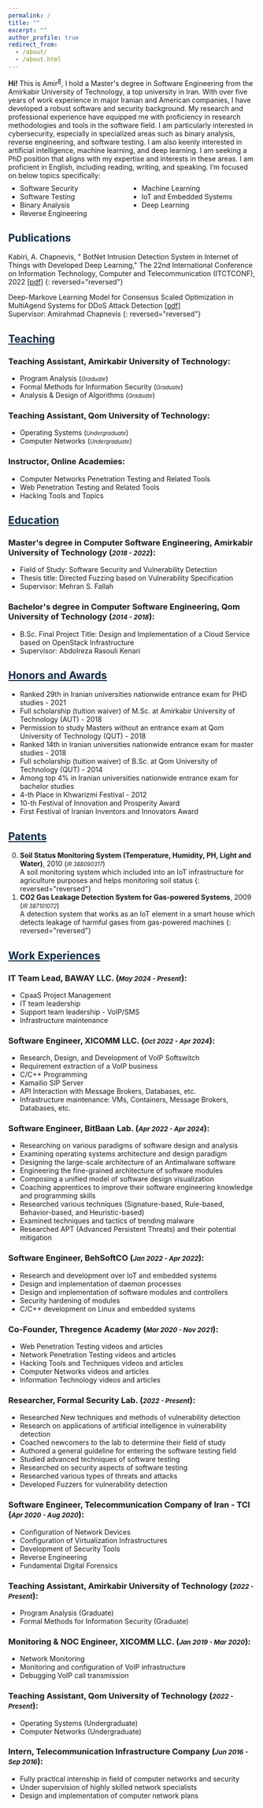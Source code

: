 ```yaml
---
permalink: /
title: ""
excerpt: ""
author_profile: true
redirect_from: 
  - /about/
  - /about.html
---
```


<style>
.farsi{ font-family:PERSWEB; font-weight: bold; font-size:11pt;}
.header-color {color:#0f2b46;}
.twocol{ columns: 2}
</style>

**Hi!** This is Amir<sup><a href="#fullname" onclick="toggle_visibility('fullname');">#</a></sup>, 
I hold a Master's degree in Software Engineering from the Amirkabir University of Technology, a top university in Iran. 
With over five years of work experience in major Iranian and American companies, I have developed a robust software and 
security background. My research and professional experience have equipped me with proficiency in research methodologies 
and tools in the software field. I am particularly interested in cybersecurity, especially in specialized areas such as 
binary analysis, reverse engineering, and software testing. I am also keenly interested in artificial intelligence, 
machine learning, and deep learning. I am seeking a PhD position that aligns with my expertise and interests in these 
areas. I am proficient in English, including reading, writing, and speaking. I’m focused on below topics specifically:
<ul class='twocol' style="margin-top: -1%;" markdown='1'>
    <li> Software Security</li>
    <li> Software Testing</li>
    <li> Binary Analysis</li>
    <li> Reverse Engineering</li>
    <li> Machine Learning</li>
    <li> IoT and Embedded Systems</li>
    <li> Deep Learning</li>
    </ul>

<p id="fullname" style="display: none;"><sup>#
my full name is <i>Amirabas Kabiri Zamani</i> (in Persian: <span class='farsi'>امیرعباس کبیری زمانی</span>), and here is my voice pronouncing my name:  
<span><audio id="player" src="files/my-name.ogg"></audio>
<img src="/images/speaker.png" style="width:20px; cursor:pointer;" onclick="document.getElementById('player').play()"></span></sup></p>

<script>
function toggle_visibility(id) {
       var e = document.getElementById(id);
       if(e.style.display == 'block')
          e.style.display = 'none';
       else
          e.style.display = 'block';
    }
</script>

<a id="publications" class='header-color'>Publications</a>
----
Kabiri, A. Chapnevis, " BotNet Intrusion Detection System in Internet of Things with Developed Deep Learning," The 22nd International Conference on Information Technology, Computer and Telecommunication (ITCTCONF), 2022 [[pdf](papers/botnet.pdf)]
{: reversed="reversed"}

Deep-Markove Learning Model for Consensus Scaled Optimization in MultiAgend Systems for DDoS Attack Detection [[pdf](papers/Deep.pdf)] 
<br>Supervisor: Amirahmad Chapnevis
{: reversed="reversed"}


<a href="/teaching"  class='header-color'>Teaching</a>
----
### Teaching Assistant, Amirkabir University of Technology:
<ul markdown='1'>
<li>Program Analysis (<i style='font-size: 0.8em;'>Graduate</i>)</li>
<li>Formal Methods for Information Security (<i style='font-size: 0.8em;'>Graduate</i>)</li>
<li>Analysis & Design of Algorithms	(<i style='font-size: 0.8em;'>Graduate</i>)</li>
</ul>

### Teaching Assistant, Qom University of Technology:
<ul markdown='1'>
<li>Operating Systems (<i style='font-size: 0.8em;'>Undergraduate</i>)</li>
<li>Computer Networks (<i style='font-size: 0.8em;'>Undergraduate</i>)</li>
</ul>

### Instructor, Online Academies:
<ul markdown='1'>
<li> Computer Networks Penetration Testing and Related Tools </li>
<li> Web Penetration Testing and Related Tools </li>
<li> Hacking Tools and Topics </li>
</ul>

<a href="/education" class='header-color'>Education</a>
----
### Master's degree in Computer Software Engineering, Amirkabir University of Technology (<i style='font-size: 0.8em;'>2018 - 2022</i>):
<ul markdown='1'>
<li>Field of Study: Software Security and Vulnerability Detection</li>
<li>Thesis title: Directed Fuzzing based on Vulnerability Specification</li>
<li>Supervisor: Mehran S. Fallah</li>
</ul>

### Bachelor's degree in Computer Software Engineering, Qom University of Technology (<i style='font-size: 0.8em;'>2014 - 2018</i>):
<ul markdown='1'>
  <li>B.Sc. Final Project Title: Design and Implementation of a Cloud Service based on OpenStack Infrastructure</li>
  <li>Supervisor: Abdolreza Rasouli Kenari</li>
  </ul>


<a href="/honors" class='header-color'>Honors and Awards</a>
----
- Ranked 29th in Iranian universities nationwide entrance exam for PHD studies - 2021
- Full scholarship (tuition waiver) of M.Sc. at Amirkabir University of Technology (AUT) - 2018
- Permission to study Masters without an entrance exam at Qom University of Technology (QUT) - 2018
- Ranked 14th in Iranian universities nationwide entrance exam for master studies - 2018
- Full scholarship (tuition waiver) of B.Sc. at Qom University of Technology (QUT) - 2014
- Among top 4% in Iranian universities nationwide entrance exam for bachelor studies
- 4-th Place in Khwarizmi Festival - 2012
- 10-th Festival of Innovation and Prosperity Award
- First Festival of Iranian Inventors and Innovators Award


<a href="/patents" class='header-color'>Patents</a>
----
0. **Soil Status Monitoring System (Temperature, Humidity, PH, Light and Water)**, 2010 (<i style='font-size: 0.8em;'>IR 388090317</i>)
<br>A soil monitoring system which included into an IoT infrastructure for agriculture purposes and helps monitoring soil status
{: reversed="reversed"}
1. **CO2 Gas Leakage Detection System for Gas-powered Systems**, 2009 (<i style='font-size: 0.8em;'>IR 387101072</i>)
<br>A detection system that works as an IoT element in a smart house which detects leakage of harmful gases from gas-powered machines
{: reversed="reversed"}


<a href="/experiences" class='header-color'>Work Experiences</a>
----
### IT Team Lead, BAWAY LLC. (<i style='font-size: 0.8em;'>May 2024 - Present</i>):
<ul markdown='1'>
<li>CpaaS Project Management</li>
<li>IT team leadership</li>
<li>Support team leadership - VoIP/SMS</li>
<li>Infrastructure maintenance</li>
</ul>

### Software Engineer, XICOMM LLC. (<i style='font-size: 0.8em;'>Oct 2022 - Apr 2024</i>):
<ul markdown='1'>
<li>Research, Design, and Development of VoIP Softswitch </li>
<li>Requirement extraction of a VoIP business</li>
<li>C/C++ Programming</li>
<li>Kamailio SIP Server</li>
<li>API Interaction with Message Brokers, Databases, etc.</li>
<li>Infrastructure maintenance: VMs, Containers, Message Brokers, Databases, etc.</li>
</ul>

### Software Engineer, BitBaan Lab. (<i style='font-size: 0.8em;'>Apr 2022 - Apr 2024</i>):
<ul markdown='1'>
<li>Researching on various paradigms of software design and analysis</li>
<li>Examining operating systems architecture and design paradigm</li>
<li>Designing the large-scale architecture of an Antimalware software</li>
<li>Engineering the fine-grained architecture of software modules</li>
<li>Composing a unified model of software design visualization</li>
<li>Coaching apprentices to improve their software engineering knowledge and programming skills</li>
<li>Researched various techniques (Signature-based, Rule-based, Behavior-based, and Heuristic-based)</li>
<li>Examined techniques and tactics of trending malware</li>
<li>Researched APT (Advanced Persistent Threats) and their potential mitigation</li>
</ul>

### Software Engineer, BehSoftCO (<i style='font-size: 0.8em;'>Jan 2022 - Apr 2022</i>):
<ul markdown='1'>
<li>Research and development over IoT and embedded systems</li>
<li>Design and implementation of daemon processes</li>
<li>Design and implementation of software modules and controllers</li>
<li>Security hardening of modules</li>
<li>C/C++ development on Linux and embedded systems</li>
</ul>

### Co-Founder, Thregence Academy (<i style='font-size: 0.8em;'>Mar 2020 - Nov 2021</i>):
<ul markdown='1'>
<li>Web Penetration Testing videos and articles</li>
<li>Network Penetration Testing videos and articles</li>
<li>Hacking Tools and Techniques videos and articles</li>
<li>Computer Networks videos and articles</li>
<li>Information Technology videos and articles</li>
</ul>

### Researcher, Formal Security Lab. (<i style='font-size: 0.8em;'>2022 - Present</i>):
<ul markdown='1'>
<li>Researched New techniques and methods of vulnerability detection</li>
<li>Research on applications of artificial intelligence in vulnerability detection</li>
<li>Coached newcomers to the lab to determine their field of study</li>
<li>Authored a general guideline for entering the software testing field</li>
<li>Studied advanced techniques of software testing</li>
<li>Researched on security aspects of software testing</li>
<li>Researched various types of threats and attacks</li>
<li>Developed Fuzzers for vulnerability detection</li>
</ul>

### Software Engineer, Telecommunication Company of Iran - TCI (<i style='font-size: 0.8em;'>Apr 2020 - Aug 2020</i>):
<ul markdown='1'>
<li>Configuration of Network Devices</li>
<li>Configuration of Virtualization Infrastructures</li>
<li>Development of Security Tools</li>
<li>Reverse Engineering</li>
<li>Fundamental Digital Forensics</li>
</ul>

### Teaching Assistant, Amirkabir University of Technology (<i style='font-size: 0.8em;'>2022 - Present</i>):
<ul markdown='1'>
<li>Program Analysis (Graduate)</li>
<li>Formal Methods for Information Security (Graduate)</li>
</ul>

### Monitoring & NOC Engineer, XICOMM LLC. (<i style='font-size: 0.8em;'>Jan 2019 - Mar 2020</i>):
<ul markdown='1'>
<li>Network Monitoring</li>
<li>Monitoring and configuration of VoIP infrastructure</li>
<li>Debugging VoIP call transmission</li>
</ul>

### Teaching Assistant, Qom University of Technology (<i style='font-size: 0.8em;'>2022 - Present</i>):
<ul markdown='1'>
<li>Operating Systems (Undergraduate)</li>
<li>Computer Networks (Undergraduate)</li>
</ul>

### Intern, Telecommunication Infrastructure Company (<i style='font-size: 0.8em;'>Jun 2016 - Sep 2016</i>):
<ul markdown='1'>
<li>Fully practical internship in field of computer networks and security</li>
<li>Under supervision of highly skilled network specialists</li>
<li>Design and implementation of computer network plans</li>
</ul>
